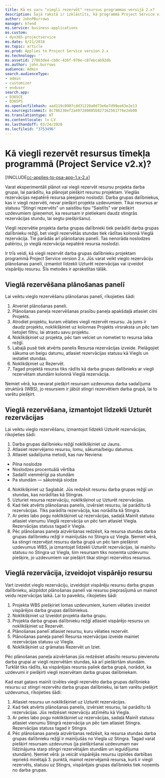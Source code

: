 ```yaml
---
title: Kā es varu "viegli rezervēt" resursus programmas versijā 2.x?
description: Šajā rakstā ir izklāstīts, kā programmā Project Service viegli rezervēt projekta darba grupas dalībniekus.
author: JohnPBurrows
manager: kfend
ms.service: business-applications
ms.custom:
- dyn365-projectservice
ms.date: 8/21/2018
ms.topic: article
ms.prod: Applies to Project Service version 2.x
ms.technology: ''
ms.assetid: 27063de4-cb0c-436f-970e-c87ebcab92db
ms.author: john.burrows
audience: Admin
search.audienceType:
- admin
- customizer
- enduser
search.app:
- D365CE
- D365PS
ms.openlocfilehash: aad119c0907cdd31220a0d73e6e7d99ee63e2e13
ms.sourcegitcommit: 8c786230ef2a497280885b827162561776e2eb00
ms.translationtype: HT
ms.contentlocale: lv-LV
ms.lasthandoff: 03/24/2020
ms.locfileid: "3753496"
---
```

# <a name="how-do-i-soft-book-resources-in-the-web-app-project-service-app-v2x"></a>Kā viegli rezervēt resursus tīmekļa programmā (Project Service v2.x)?

[!INCLUDE[cc-applies-to-psa-app-1.x-2.x](../includes/cc-applies-to-psa-app-1x-2x.md)]

Varat eksperimentāli plānot vai viegli rezervēt resursu projekta darba grupai, lai parādītu, ka plānojat piešķirt resursu projektam. Vieglās rezervācijas nepatērē resursa pieejamo noslodzi. Darba grupas dalībniekus, kas ir viegli rezervēti, nevar piešķirt projekta uzdevumiem. Tikai resursus ar statusu “Stingri rezervēts” un saistību tipu “Saistīts” var piešķirt uzdevumiem (pieņemot, ka resursam ir pietiekami daudz stingrās rezervācijas stundu, lai segtu piešķiršanu).

Viegli rezervētie projekta darba grupas dalībnieki tiek parādīti darba grupas dalībnieku režģī, bet viegli rezervētās stundas tiek rādītas kolonnā Vieglā rezervācija. Tie parādās arī plānošanas panelī. Tas nenorāda noslodzes patēriņu, jo vieglā rezervācija nepatērē resursa noslodzi.

Ir trīs veidi, kā viegli rezervēt darba grupas dalībnieku projektam programmā Project Service version 2.x. Jūs varat veikt vieglo rezervāciju plānošanas panelī, izmantot līdzekli Uzturēt rezervācijas vai izveidot vispārēju resursu. Šīs metodes ir aprakstītas tālāk.

## <a name="soft-book-with-the-schedule-board"></a>Vieglā rezervēšana plānošanas panelī

Lai veiktu vieglo rezervēšanu plānošanas panelī, rīkojieties šādi: 
1. Atveriet plānošanas paneli.
2. Plānošanas paneļa rezervēšanas prasību paneļa apakšdaļā atlasiet cilni Projekts.
3. Atrodiet projektu, kuram vēlaties viegli rezervēt resursu. Ja jums ir daudz projektu, noklikšķiniet uz kolonnas Projekts virsraksta un pēc tam lietojiet filtru, lai atrastu savu projektu.
4. Noklikšķiniet uz projekta, pēc tam velciet un nometiet to resursa laika režģī.
5. Labajā pusē tiek atvērts panelis Resursa rezervācijas izveide. Pielāgojiet sākuma un beigu datumu, atlasiet rezervācijas statusu kā Viegls un iestatiet stundas. 
6. Noklikšķiniet uz Rezervēt.
7. Tagad projektā resurss tiks rādīts kā darba grupas dalībnieks ar viegli rezervētam stundām kolonnā Vieglā rezervācija.

Ņemiet vērā, ka nevarat piešķirt resursam uzdevumus darba sadalījuma struktūrā (WBS), jo resursiem ir jābūt stingri rezervētiem darba grupā, lai to varētu piešķirt.

## <a name="soft-book-using-the-maintain-bookings-feature"></a>Vieglā rezervēšana, izmantojot līdzekli Uzturēt rezervācijas

Lai veiktu vieglo rezervēšanu, izmantojot līdzekli Uzturēt rezervācijas, rīkojieties šādi:
1. Darba grupas dalībnieku režģī noklikšķiniet uz Jauns.
2. Atlasiet rezervējamo resursu, lomu, sākuma/beigu datumus.
3. Atlasiet sadalījuma metodi, kas nav Neviena:
- Pilna noslodze
- Noslodzes procentuālā vērtība
- Sadalīt vienmērīgi pa stundām
- Pa stundām — sākotnējā slodze
4. Noklikšķiniet uz Saglabāt. Jūs redzēsit resursu darba grupas režģī un stundas, kas norādītas kā Stingras.
5. Uzturiet resursa rezervāciju, noklikšķinot uz Uzturēt rezervācijas.
6. Kad tiek atvērts plānošanas panelis, izvērsiet resursu, lai parādītu tā rezervācijas. TIks parādīta rezervācija, kas norādīta kā Stingra.
7. Ar peles labo pogu noklikšķiniet uz rezervācijas, sadaļā Mainīt statusu atlasiet vienumu Vieglā rezervācija un pēc tam atlasiet Viegla. Rezervācijas statuss tagad ir Viegla.
8. Pēc plānošanas paneļa aizvēršanas redzēsit, ka resursa stundas darba grupas dalībnieku režģī ir mainījušās no Stingra uz Viegla.
Ņemiet vērā, ka stingri rezervējot resursu darba grupā un pēc tam piešķirot uzdevumus WBS, ja izmantojat līdzekli Uzturēt rezervācijas, lai mainītu statusu no Stingra uz Viegla, šim resursam tiks noņemta uzdevumu piešķire, jo uzdevumiem var piešķirt tikai stingri rezervētos resursus.

## <a name="soft-book-by-creating-a-generic-resource"></a>Vieglā rezervācija, izveidojot vispārējo resursu

Vart izveidot vieglo rezervāciju, izveidojot vispārēju resursu darba grupas dalībnieku, aiizpildot plānošanas panelī vai resursu pieprasījumā un mainot veidu rezervācijas laikā.
Lai to paveiktu, rīkojieties šādi:

1. Projekta WBS piešķiriet lomas uzdevumiem, kuriem vēlaties izveidot vispārējos darba grupas dalībiniekus.
2. Noklikšķiniet uz Izveidot projekta darba grupu.
3. Projekta darba grupas dalībnieku režģī atlasiet vispārējo resursu un noklikšķiniet uz Rezervēt.
4. Plānošanas panelī atlasiet resursu, kuru vēlaties rezervēt.
5. Plānošanas paneļa panelī Resursa rezervācijas izveide mainiet rezervācijas statusu uz Viegla.
6. Noklikšķiniet uz grāmatas Rezervēt un Iziet.

Pēc plānošanas paneļa aizvēršanas jūs redzēsiet atlasīto resursu pievienotu darba grupai ar viegli rezervētām stundas, kā arī piešķirtām stundām. Turklāt tiks rādīts, ka vispārējais resurss paliek darba grupā, norādot, ka uzdevumi ir piešķirti viegli rezervētam darba grupas dalībniekam.

Kad esat gatavs mainīt izvēles viegli rezervēto darba grupas dalībnieka resursu uz stingri rezervētu darba grupas dalībnieku, lai tam varētu piešķirt uzdevumus, rīkojieties šādi:

1. Atlasiet resursu un noklikšķiniet uz Uzturēt rezervācijas.
2. Kad tiek atvērts plānošanas panelis, izvērsiet resursu, lai parādītu tā rezervācijas. Jūs redzēsiet rezervāciju atzīmētu kā Viegla.
3. Ar peles labo pogu noklikšķiniet uz rezervācijas, sadaļā Mainīt statusu atlasiet vienumu Stingrā rezervācija un pēc tam atlasiet Stingra. Rezervācijas statuss tagad ir Stingra.
4. Pēc plānošanas paneļa aizvēršanas redzēsit, ka resursa stundas darba grupas dalībnieku režģī ir mainījušās no Viegla uz Stingra. Tagad varat piešķirt resursam uzdevumus (ja piešķiršanai uzdevumam nav līdzinājuma starp stingri rezervētajām stundām un ieguldījuma stundām). Ņemiet vērā: ja veicāt vispārējās resursu izpildes darbības iepriekš minētajā 3. punktā, mainot rezervējamā resursa, kurš ir viegli rezervēts, statusu uz Stingrs, vispārējais grupas dalībnieks tiek noņemts no darba grupas.
